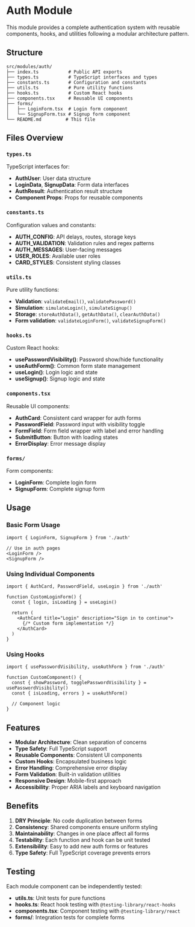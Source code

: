 # Auth Module

This module provides a complete authentication system with reusable components, hooks, and utilities following a modular architecture pattern.

## Structure

```
src/modules/auth/
├── index.ts           # Public API exports
├── types.ts           # TypeScript interfaces and types
├── constants.ts       # Configuration and constants
├── utils.ts           # Pure utility functions
├── hooks.ts           # Custom React hooks
├── components.tsx     # Reusable UI components
├── forms/
│   ├── LoginForm.tsx  # Login form component
│   └── SignupForm.tsx # Signup form component
└── README.md         # This file
```

## Files Overview

### `types.ts`
TypeScript interfaces for:
- **AuthUser**: User data structure
- **LoginData**, **SignupData**: Form data interfaces
- **AuthResult**: Authentication result structure
- **Component Props**: Props for reusable components

### `constants.ts`
Configuration values and constants:
- **AUTH_CONFIG**: API delays, routes, storage keys
- **AUTH_VALIDATION**: Validation rules and regex patterns
- **AUTH_MESSAGES**: User-facing messages
- **USER_ROLES**: Available user roles
- **CARD_STYLES**: Consistent styling classes

### `utils.ts`
Pure utility functions:
- **Validation**: `validateEmail()`, `validatePassword()`
- **Simulation**: `simulateLogin()`, `simulateSignup()`
- **Storage**: `storeAuthData()`, `getAuthData()`, `clearAuthData()`
- **Form validation**: `validateLoginForm()`, `validateSignupForm()`

### `hooks.ts`
Custom React hooks:
- **usePasswordVisibility()**: Password show/hide functionality
- **useAuthForm()**: Common form state management
- **useLogin()**: Login logic and state
- **useSignup()**: Signup logic and state

### `components.tsx`
Reusable UI components:
- **AuthCard**: Consistent card wrapper for auth forms
- **PasswordField**: Password input with visibility toggle
- **FormField**: Form field wrapper with label and error handling
- **SubmitButton**: Button with loading states
- **ErrorDisplay**: Error message display

### `forms/`
Form components:
- **LoginForm**: Complete login form
- **SignupForm**: Complete signup form

## Usage

### Basic Form Usage
```tsx
import { LoginForm, SignupForm } from './auth'

// Use in auth pages
<LoginForm />
<SignupForm />
```

### Using Individual Components
```tsx
import { AuthCard, PasswordField, useLogin } from './auth'

function CustomLoginForm() {
  const { login, isLoading } = useLogin()
  
  return (
    <AuthCard title="Login" description="Sign in to continue">
      {/* Custom form implementation */}
    </AuthCard>
  )
}
```

### Using Hooks
```tsx
import { usePasswordVisibility, useAuthForm } from './auth'

function CustomComponent() {
  const { showPassword, togglePasswordVisibility } = usePasswordVisibility()
  const { isLoading, errors } = useAuthForm()
  
  // Component logic
}
```

## Features

- **Modular Architecture**: Clean separation of concerns
- **Type Safety**: Full TypeScript support
- **Reusable Components**: Consistent UI components
- **Custom Hooks**: Encapsulated business logic
- **Error Handling**: Comprehensive error display
- **Form Validation**: Built-in validation utilities
- **Responsive Design**: Mobile-first approach
- **Accessibility**: Proper ARIA labels and keyboard navigation

## Benefits

1. **DRY Principle**: No code duplication between forms
2. **Consistency**: Shared components ensure uniform styling
3. **Maintainability**: Changes in one place affect all forms
4. **Testability**: Each function and hook can be unit tested
5. **Extensibility**: Easy to add new auth forms or features
6. **Type Safety**: Full TypeScript coverage prevents errors

## Testing

Each module component can be independently tested:
- **utils.ts**: Unit tests for pure functions
- **hooks.ts**: React hook testing with `@testing-library/react-hooks`
- **components.tsx**: Component testing with `@testing-library/react`
- **forms/**: Integration tests for complete forms
